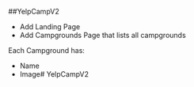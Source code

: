##YelpCampV2

* Add Landing Page
* Add Campgrounds Page that lists all campgrounds

Each Campground has:
* Name 
* Image# YelpCampV2
